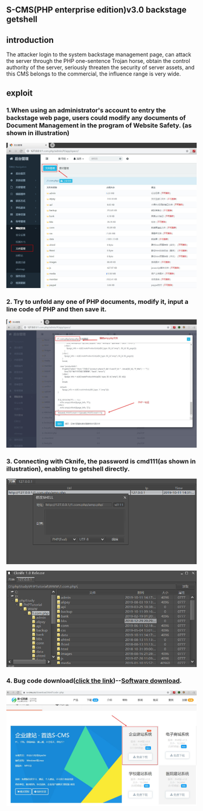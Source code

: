 ## S-CMS(PHP enterprise edition)v3.0 backstage getshell

## introduction

The attacker login to the system backstage management page, can attack the server through the PHP one-sentence Trojan horse, obtain the control authority of the server, seriously threaten the security of server assets, and this CMS belongs to the commercial, the influence range is very wide.

## exploit

### 1.When using an administrator's account to entry the backstage web page, users could modify any documents of Document Management in the program of Website Safety. (as shown in illustration)
![](1.jpg)											

### 2.	Try to unfold any one of PHP documents, modify it, input a line code of PHP and then save it.
![](2.jpg)

### 3.	Connecting with Cknife, the password is cmd111(as shown in illustration), enabling to getshell directly.
![](3.jpg)

![](4.jpg)

### 4. Bug code download([click the link](https://www.s-cms.cn/download.html?code=php))--[Software download](https://cdn.shanling.top/file/1.com.php.zip).

![](0.jpg)

